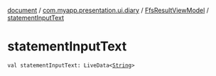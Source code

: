 [document](../../index.md) / [com.myapp.presentation.ui.diary](../index.md) / [FfsResultViewModel](index.md) / [statementInputText](./statement-input-text.md)

# statementInputText

`val statementInputText: LiveData<`[`String`](https://kotlinlang.org/api/latest/jvm/stdlib/kotlin/-string/index.html)`>`